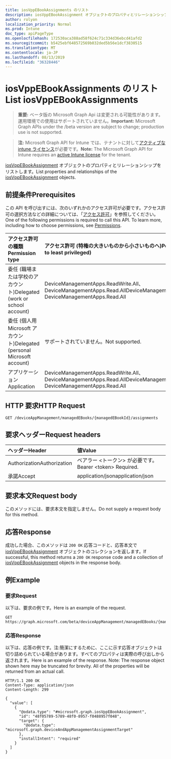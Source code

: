 ```yaml
---
title: iosVppEBookAssignments のリスト
description: iosVppEBookAssignment オブジェクトのプロパティとリレーションシップをリストします。
author: rolyon
localization_priority: Normal
ms.prod: Intune
doc_type: apiPageType
ms.openlocfilehash: 172530aca388ad58f624c71c334d36ebcd41afd2
ms.sourcegitcommit: b5425ebf648572569b032ded5b56e1dcf3830515
ms.translationtype: MT
ms.contentlocale: ja-JP
ms.lasthandoff: 08/13/2019
ms.locfileid: "36328446"
---
```

# <a name="list-iosvppebookassignments"></a><span data-ttu-id="e88ff-103">iosVppEBookAssignments のリスト</span><span class="sxs-lookup"><span data-stu-id="e88ff-103">List iosVppEBookAssignments</span></span>

> <span data-ttu-id="e88ff-104">**重要:** ベータ版の Microsoft Graph Api は変更される可能性があります。運用環境での使用はサポートされていません。</span><span class="sxs-lookup"><span data-stu-id="e88ff-104">**Important:** Microsoft Graph APIs under the /beta version are subject to change; production use is not supported.</span></span>

> <span data-ttu-id="e88ff-105">**注:** Microsoft Graph API for Intune では、テナントに対して[アクティブな intune ライセンス](https://go.microsoft.com/fwlink/?linkid=839381)が必要です。</span><span class="sxs-lookup"><span data-stu-id="e88ff-105">**Note:** The Microsoft Graph API for Intune requires an [active Intune license](https://go.microsoft.com/fwlink/?linkid=839381) for the tenant.</span></span>

<span data-ttu-id="e88ff-106">[iosVppEBookAssignment](../resources/intune-books-iosvppebookassignment.md) オブジェクトのプロパティとリレーションシップをリストします。</span><span class="sxs-lookup"><span data-stu-id="e88ff-106">List properties and relationships of the [iosVppEBookAssignment](../resources/intune-books-iosvppebookassignment.md) objects.</span></span>

## <a name="prerequisites"></a><span data-ttu-id="e88ff-107">前提条件</span><span class="sxs-lookup"><span data-stu-id="e88ff-107">Prerequisites</span></span>
<span data-ttu-id="e88ff-p101">この API を呼び出すには、次のいずれかのアクセス許可が必要です。アクセス許可の選択方法などの詳細については、「[アクセス許可](/graph/permissions-reference)」を参照してください。</span><span class="sxs-lookup"><span data-stu-id="e88ff-p101">One of the following permissions is required to call this API. To learn more, including how to choose permissions, see [Permissions](/graph/permissions-reference).</span></span>

|<span data-ttu-id="e88ff-110">アクセス許可の種類</span><span class="sxs-lookup"><span data-stu-id="e88ff-110">Permission type</span></span>|<span data-ttu-id="e88ff-111">アクセス許可 (特権の大きいものから小さいものへ)</span><span class="sxs-lookup"><span data-stu-id="e88ff-111">Permissions (from most to least privileged)</span></span>|
|:---|:---|
|<span data-ttu-id="e88ff-112">委任 (職場または学校のアカウント)</span><span class="sxs-lookup"><span data-stu-id="e88ff-112">Delegated (work or school account)</span></span>|<span data-ttu-id="e88ff-113">DeviceManagementApps.ReadWrite.All、DeviceManagementApps.Read.All</span><span class="sxs-lookup"><span data-stu-id="e88ff-113">DeviceManagementApps.ReadWrite.All, DeviceManagementApps.Read.All</span></span>|
|<span data-ttu-id="e88ff-114">委任 (個人用 Microsoft アカウント)</span><span class="sxs-lookup"><span data-stu-id="e88ff-114">Delegated (personal Microsoft account)</span></span>|<span data-ttu-id="e88ff-115">サポートされていません。</span><span class="sxs-lookup"><span data-stu-id="e88ff-115">Not supported.</span></span>|
|<span data-ttu-id="e88ff-116">アプリケーション</span><span class="sxs-lookup"><span data-stu-id="e88ff-116">Application</span></span>|<span data-ttu-id="e88ff-117">DeviceManagementApps.ReadWrite.All、DeviceManagementApps.Read.All</span><span class="sxs-lookup"><span data-stu-id="e88ff-117">DeviceManagementApps.ReadWrite.All, DeviceManagementApps.Read.All</span></span>|

## <a name="http-request"></a><span data-ttu-id="e88ff-118">HTTP 要求</span><span class="sxs-lookup"><span data-stu-id="e88ff-118">HTTP Request</span></span>
<!-- {
  "blockType": "ignored"
}
-->
``` http
GET /deviceAppManagement/managedEBooks/{managedEBookId}/assignments
```

## <a name="request-headers"></a><span data-ttu-id="e88ff-119">要求ヘッダー</span><span class="sxs-lookup"><span data-stu-id="e88ff-119">Request headers</span></span>
|<span data-ttu-id="e88ff-120">ヘッダー</span><span class="sxs-lookup"><span data-stu-id="e88ff-120">Header</span></span>|<span data-ttu-id="e88ff-121">値</span><span class="sxs-lookup"><span data-stu-id="e88ff-121">Value</span></span>|
|:---|:---|
|<span data-ttu-id="e88ff-122">Authorization</span><span class="sxs-lookup"><span data-stu-id="e88ff-122">Authorization</span></span>|<span data-ttu-id="e88ff-123">ベアラー &lt;トークン&gt; が必要です。</span><span class="sxs-lookup"><span data-stu-id="e88ff-123">Bearer &lt;token&gt; Required.</span></span>|
|<span data-ttu-id="e88ff-124">承諾</span><span class="sxs-lookup"><span data-stu-id="e88ff-124">Accept</span></span>|<span data-ttu-id="e88ff-125">application/json</span><span class="sxs-lookup"><span data-stu-id="e88ff-125">application/json</span></span>|

## <a name="request-body"></a><span data-ttu-id="e88ff-126">要求本文</span><span class="sxs-lookup"><span data-stu-id="e88ff-126">Request body</span></span>
<span data-ttu-id="e88ff-127">このメソッドには、要求本文を指定しません。</span><span class="sxs-lookup"><span data-stu-id="e88ff-127">Do not supply a request body for this method.</span></span>

## <a name="response"></a><span data-ttu-id="e88ff-128">応答</span><span class="sxs-lookup"><span data-stu-id="e88ff-128">Response</span></span>
<span data-ttu-id="e88ff-129">成功した場合、このメソッドは `200 OK` 応答コードと、応答本文で [iosVppEBookAssignment](../resources/intune-books-iosvppebookassignment.md) オブジェクトのコレクションを返します。</span><span class="sxs-lookup"><span data-stu-id="e88ff-129">If successful, this method returns a `200 OK` response code and a collection of [iosVppEBookAssignment](../resources/intune-books-iosvppebookassignment.md) objects in the response body.</span></span>

## <a name="example"></a><span data-ttu-id="e88ff-130">例</span><span class="sxs-lookup"><span data-stu-id="e88ff-130">Example</span></span>

### <a name="request"></a><span data-ttu-id="e88ff-131">要求</span><span class="sxs-lookup"><span data-stu-id="e88ff-131">Request</span></span>
<span data-ttu-id="e88ff-132">以下は、要求の例です。</span><span class="sxs-lookup"><span data-stu-id="e88ff-132">Here is an example of the request.</span></span>
``` http
GET https://graph.microsoft.com/beta/deviceAppManagement/managedEBooks/{managedEBookId}/assignments
```

### <a name="response"></a><span data-ttu-id="e88ff-133">応答</span><span class="sxs-lookup"><span data-stu-id="e88ff-133">Response</span></span>
<span data-ttu-id="e88ff-p102">以下は、応答の例です。注:簡潔にするために、ここに示す応答オブジェクトは切り詰められている場合があります。すべてのプロパティは実際の呼び出しから返されます。</span><span class="sxs-lookup"><span data-stu-id="e88ff-p102">Here is an example of the response. Note: The response object shown here may be truncated for brevity. All of the properties will be returned from an actual call.</span></span>
``` http
HTTP/1.1 200 OK
Content-Type: application/json
Content-Length: 299

{
  "value": [
    {
      "@odata.type": "#microsoft.graph.iosVppEBookAssignment",
      "id": "48f05789-5789-48f0-8957-f0488957f048",
      "target": {
        "@odata.type": "microsoft.graph.deviceAndAppManagementAssignmentTarget"
      },
      "installIntent": "required"
    }
  ]
}
```






